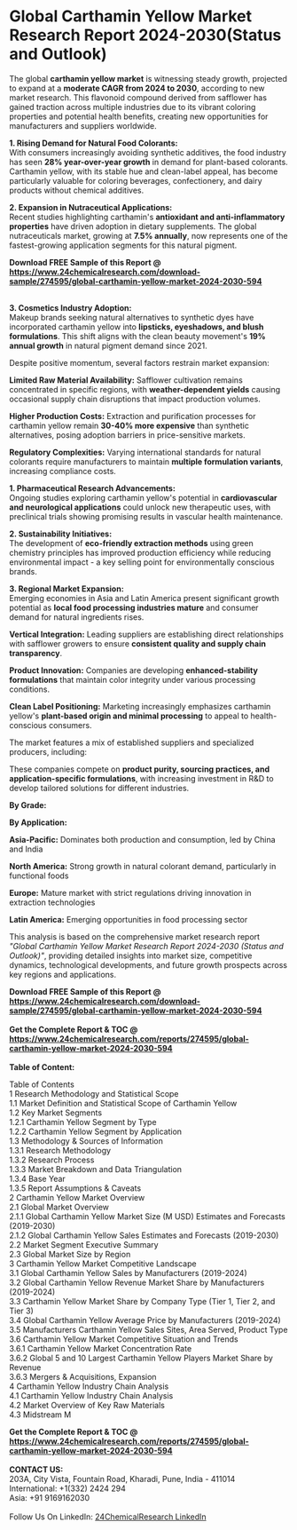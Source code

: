 <h1>Global Carthamin Yellow Market Research Report 2024-2030(Status and Outlook)</h1><p>The global <strong>carthamin yellow market</strong> is witnessing steady growth, projected to expand at a <strong>moderate CAGR from 2024 to 2030</strong>, according to new market research. This flavonoid compound derived from safflower has gained traction across multiple industries due to its vibrant coloring properties and potential health benefits, creating new opportunities for manufacturers and suppliers worldwide.</p><p><strong>1. Rising Demand for Natural Food Colorants:</strong><br>
With consumers increasingly avoiding synthetic additives, the food industry has seen <strong>28% year-over-year growth</strong> in demand for plant-based colorants. Carthamin yellow, with its stable hue and clean-label appeal, has become particularly valuable for coloring beverages, confectionery, and dairy products without chemical additives.</p><p><strong>2. Expansion in Nutraceutical Applications:</strong><br>
Recent studies highlighting carthamin's <strong>antioxidant and anti-inflammatory properties</strong> have driven adoption in dietary supplements. The global nutraceuticals market, growing at <strong>7.5% annually</strong>, now represents one of the fastest-growing application segments for this natural pigment.</p><div><b>Download FREE Sample of this Report @ 
            <a href="https://www.24chemicalresearch.com/download-sample/274595/global-carthamin-yellow-market-2024-2030-594">
            https://www.24chemicalresearch.com/download-sample/274595/global-carthamin-yellow-market-2024-2030-594</a></b></div><br><p><strong>3. Cosmetics Industry Adoption:</strong><br>
Makeup brands seeking natural alternatives to synthetic dyes have incorporated carthamin yellow into <strong>lipsticks, eyeshadows, and blush formulations</strong>. This shift aligns with the clean beauty movement's <strong>19% annual growth</strong> in natural pigment demand since 2021.</p><p>Despite positive momentum, several factors restrain market expansion:</p><p><strong>Limited Raw Material Availability:</strong> Safflower cultivation remains concentrated in specific regions, with <strong>weather-dependent yields</strong> causing occasional supply chain disruptions that impact production volumes.</p><p><strong>Higher Production Costs:</strong> Extraction and purification processes for carthamin yellow remain <strong>30-40% more expensive</strong> than synthetic alternatives, posing adoption barriers in price-sensitive markets.</p><p><strong>Regulatory Complexities:</strong> Varying international standards for natural colorants require manufacturers to maintain <strong>multiple formulation variants</strong>, increasing compliance costs.</p><p><strong>1. Pharmaceutical Research Advancements:</strong><br>
Ongoing studies exploring carthamin yellow's potential in <strong>cardiovascular and neurological applications</strong> could unlock new therapeutic uses, with preclinical trials showing promising results in vascular health maintenance.</p><p><strong>2. Sustainability Initiatives:</strong><br>
The development of <strong>eco-friendly extraction methods</strong> using green chemistry principles has improved production efficiency while reducing environmental impact - a key selling point for environmentally conscious brands.</p><p><strong>3. Regional Market Expansion:</strong><br>
Emerging economies in Asia and Latin America present significant growth potential as <strong>local food processing industries mature</strong> and consumer demand for natural ingredients rises.</p><p><strong>Vertical Integration:</strong> Leading suppliers are establishing direct relationships with safflower growers to ensure <strong>consistent quality and supply chain transparency</strong>.</p><p><strong>Product Innovation:</strong> Companies are developing <strong>enhanced-stability formulations</strong> that maintain color integrity under various processing conditions.</p><p><strong>Clean Label Positioning:</strong> Marketing increasingly emphasizes carthamin yellow's <strong>plant-based origin and minimal processing</strong> to appeal to health-conscious consumers.</p><p>The market features a mix of established suppliers and specialized producers, including:</p><p>These companies compete on <strong>product purity, sourcing practices, and application-specific formulations</strong>, with increasing investment in R&amp;D to develop tailored solutions for different industries.</p><p><strong>By Grade:</strong></p><p><strong>By Application:</strong></p><p><strong>Asia-Pacific:</strong> Dominates both production and consumption, led by China and India</p><p><strong>North America:</strong> Strong growth in natural colorant demand, particularly in functional foods</p><p><strong>Europe:</strong> Mature market with strict regulations driving innovation in extraction technologies</p><p><strong>Latin America:</strong> Emerging opportunities in food processing sector</p><p>This analysis is based on the comprehensive market research report <em>"Global Carthamin Yellow Market Research Report 2024-2030 (Status and Outlook)"</em>, providing detailed insights into market size, competitive dynamics, technological developments, and future growth prospects across key regions and applications.</p><div><b>Download FREE Sample of this Report @ 
            <a href="https://www.24chemicalresearch.com/download-sample/274595/global-carthamin-yellow-market-2024-2030-594">
            https://www.24chemicalresearch.com/download-sample/274595/global-carthamin-yellow-market-2024-2030-594</a></b></div><br><div><b>Get the Complete Report & TOC @ 
            <a href="https://www.24chemicalresearch.com/reports/274595/global-carthamin-yellow-market-2024-2030-594">
            https://www.24chemicalresearch.com/reports/274595/global-carthamin-yellow-market-2024-2030-594</a></b></div><br>
            <b>Table of Content:</b><p>Table of Contents<br />
1 Research Methodology and Statistical Scope<br />
1.1 Market Definition and Statistical Scope of Carthamin Yellow<br />
1.2 Key Market Segments<br />
1.2.1 Carthamin Yellow Segment by Type<br />
1.2.2 Carthamin Yellow Segment by Application<br />
1.3 Methodology & Sources of Information<br />
1.3.1 Research Methodology<br />
1.3.2 Research Process<br />
1.3.3 Market Breakdown and Data Triangulation<br />
1.3.4 Base Year<br />
1.3.5 Report Assumptions & Caveats<br />
2 Carthamin Yellow Market Overview<br />
2.1 Global Market Overview<br />
2.1.1 Global Carthamin Yellow Market Size (M USD) Estimates and Forecasts (2019-2030)<br />
2.1.2 Global Carthamin Yellow Sales Estimates and Forecasts (2019-2030)<br />
2.2 Market Segment Executive Summary<br />
2.3 Global Market Size by Region<br />
3 Carthamin Yellow Market Competitive Landscape<br />
3.1 Global Carthamin Yellow Sales by Manufacturers (2019-2024)<br />
3.2 Global Carthamin Yellow Revenue Market Share by Manufacturers (2019-2024)<br />
3.3 Carthamin Yellow Market Share by Company Type (Tier 1, Tier 2, and Tier 3)<br />
3.4 Global Carthamin Yellow Average Price by Manufacturers (2019-2024)<br />
3.5 Manufacturers Carthamin Yellow Sales Sites, Area Served, Product Type<br />
3.6 Carthamin Yellow Market Competitive Situation and Trends<br />
3.6.1 Carthamin Yellow Market Concentration Rate<br />
3.6.2 Global 5 and 10 Largest Carthamin Yellow Players Market Share by Revenue<br />
3.6.3 Mergers & Acquisitions, Expansion<br />
4 Carthamin Yellow Industry Chain Analysis<br />
4.1 Carthamin Yellow Industry Chain Analysis<br />
4.2 Market Overview of Key Raw Materials<br />
4.3 Midstream M</p><div><b>Get the Complete Report & TOC @ 
            <a href="https://www.24chemicalresearch.com/reports/274595/global-carthamin-yellow-market-2024-2030-594">
            https://www.24chemicalresearch.com/reports/274595/global-carthamin-yellow-market-2024-2030-594</a></b></div><br><b>CONTACT US:</b><br>
            203A, City Vista, Fountain Road, Kharadi, Pune, India - 411014<br>
            International: +1(332) 2424 294<br>
            Asia: +91 9169162030 <br><br>
            Follow Us On LinkedIn: <a href="https://www.linkedin.com/company/24chemicalresearch/">24ChemicalResearch LinkedIn</a>